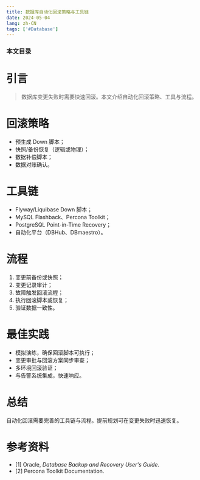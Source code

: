 ```yaml
---
title: 数据库自动化回滚策略与工具链
date: 2024-05-04
lang: zh-CN
tags: ['#Database']
---
```


### 本文目录
<!-- toc -->

# 引言
> 数据库变更失败时需要快速回滚。本文介绍自动化回滚策略、工具与流程。

# 回滚策略
- 预生成 Down 脚本；
- 快照/备份恢复（逻辑或物理）；
- 数据补偿脚本；
- 数据对账确认。

# 工具链
- Flyway/Liquibase Down 脚本；
- MySQL Flashback、Percona Toolkit；
- PostgreSQL Point-in-Time Recovery；
- 自动化平台（DBHub、DBmaestro）。

# 流程
1. 变更前备份或快照；
2. 变更记录审计；
3. 故障触发回滚流程；
4. 执行回滚脚本或恢复；
5. 验证数据一致性。

# 最佳实践
- 模拟演练，确保回滚脚本可执行；
- 变更审批与回滚方案同步审查；
- 多环境回滚验证；
- 与告警系统集成，快速响应。

# 总结
自动化回滚需要完善的工具链与流程。提前规划可在变更失败时迅速恢复。

# 参考资料
- [1] Oracle, *Database Backup and Recovery User's Guide*.
- [2] Percona Toolkit Documentation.

